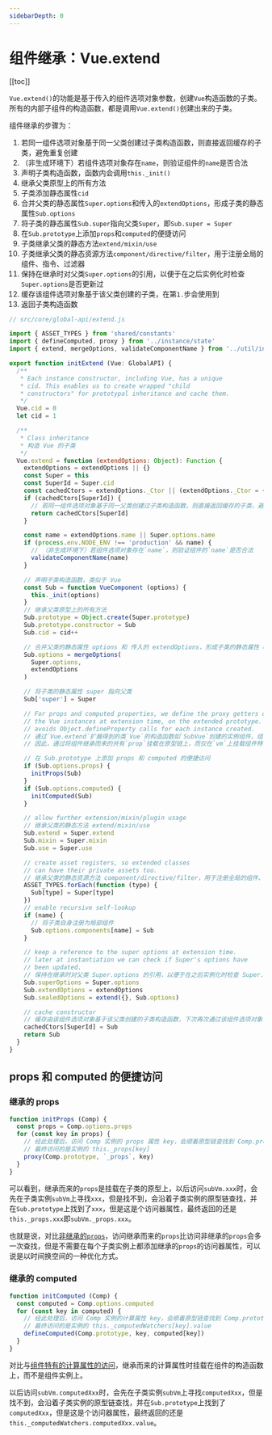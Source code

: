 ```yaml
---
sidebarDepth: 0
---
```


# 组件继承：Vue.extend

[[toc]]

`Vue.extend()`的功能是基于传入的组件选项对象参数，创建`Vue`构造函数的子类。所有的内部子组件的构造函数，都是调用`Vue.extend()`创建出来的子类。

组件继承的步骤为：

1. 若同一组件选项对象基于同一父类创建过子类构造函数，则直接返回缓存的子类，避免重复创建
2. （非生成环境下）若组件选项对象存在`name`，则验证组件的`name`是否合法
3. 声明子类构造函数，函数内会调用`this._init()`
4. 继承父类原型上的所有方法
5. 子类添加静态属性`cid`
6. 合并父类的静态属性`Super.options`和传入的`extendOptions`，形成子类的静态属性`Sub.options`
7. 将子类的静态属性`Sub.super`指向父类`Super`，即`Sub.super = Super`
8. 在`Sub.prototype`上添加`props`和`computed`的便捷访问
9. 子类继承父类的静态方法`extend/mixin/use`
10. 子类继承父类的静态资源方法`component/directive/filter`，用于注册全局的组件、指令、过滤器
11. 保持在继承时对父类`Super.options`的引用，以便于在之后实例化时检查`Super.options`是否更新过
12. 缓存该组件选项对象基于该父类创建的子类，在第`1.`步会使用到
13. 返回子类构造函数

```js
// src/core/global-api/extend.js

import { ASSET_TYPES } from 'shared/constants'
import { defineComputed, proxy } from '../instance/state'
import { extend, mergeOptions, validateComponentName } from '../util/index'

export function initExtend (Vue: GlobalAPI) {
  /**
   * Each instance constructor, including Vue, has a unique
   * cid. This enables us to create wrapped "child
   * constructors" for prototypal inheritance and cache them.
   */
  Vue.cid = 0
  let cid = 1

  /**
   * Class inheritance
   * 构造 Vue 的子类
   */
  Vue.extend = function (extendOptions: Object): Function {
    extendOptions = extendOptions || {}
    const Super = this
    const SuperId = Super.cid
    const cachedCtors = extendOptions._Ctor || (extendOptions._Ctor = {})
    if (cachedCtors[SuperId]) {
      // 若同一组件选项对象基于同一父类创建过子类构造函数，则直接返回缓存的子类，避免重复创建
      return cachedCtors[SuperId]
    }

    const name = extendOptions.name || Super.options.name
    if (process.env.NODE_ENV !== 'production' && name) {
      // （非生成环境下）若组件选项对象存在`name`，则验证组件的`name`是否合法
      validateComponentName(name)
    }

    // 声明子类构造函数，类似于 Vue
    const Sub = function VueComponent (options) {
      this._init(options)
    }
    // 继承父类原型上的所有方法
    Sub.prototype = Object.create(Super.prototype)
    Sub.prototype.constructor = Sub
    Sub.cid = cid++

    // 合并父类的静态属性 options 和 传入的 extendOptions，形成子类的静态属性 options
    Sub.options = mergeOptions(
      Super.options,
      extendOptions
    )

    // 将子类的静态属性 super 指向父类
    Sub['super'] = Super

    // For props and computed properties, we define the proxy getters on
    // the Vue instances at extension time, on the extended prototype. This
    // avoids Object.defineProperty calls for each instance created.
    // 通过`Vue.extend`扩展得到的类`Vue`的构造函数如`SubVue`创建的实例组件，组件对所有继承而来的共有的`prop`的访问将挂载在`SubVue.prototype`上，而`SubVue.prototype`定义的访问器属性最终拿到的是实例的`this._props[key]`。
    // 因此，通过将组件继承而来的共有`prop`挂载在原型链上，而仅在`vm`上挂载组件特有的`prop`。如此这般设计，确实优化了对共有`prop`的访问性能。

    // 在 Sub.prototype 上添加 props 和 computed 的便捷访问
    if (Sub.options.props) {
      initProps(Sub)
    }
    if (Sub.options.computed) {
      initComputed(Sub)
    }

    // allow further extension/mixin/plugin usage
    // 继承父类的静态方法 extend/mixin/use
    Sub.extend = Super.extend
    Sub.mixin = Super.mixin
    Sub.use = Super.use

    // create asset registers, so extended classes
    // can have their private assets too.
    // 继承父类的静态资源方法 component/directive/filter，用于注册全局的组件、指令、过滤器
    ASSET_TYPES.forEach(function (type) {
      Sub[type] = Super[type]
    })
    // enable recursive self-lookup
    if (name) {
      // 将子类自身注册为局部组件
      Sub.options.components[name] = Sub
    }

    // keep a reference to the super options at extension time.
    // later at instantiation we can check if Super's options have
    // been updated.
    // 保持在继承时对父类 Super.options 的引用，以便于在之后实例化时检查 Super.options 是否更新过
    Sub.superOptions = Super.options
    Sub.extendOptions = extendOptions
    Sub.sealedOptions = extend({}, Sub.options)

    // cache constructor
    // 缓存由该组件选项对象基于该父类创建的子类构造函数，下次再次通过该组件选项对象创建基于该父类的子类构造函数时，将直接返回缓存的子类构造函数，不会重复创建子类构造函数
    cachedCtors[SuperId] = Sub
    return Sub
  }
}
```

## props 和 computed 的便捷访问

### 继承的 props

```js
function initProps (Comp) {
  const props = Comp.options.props
  for (const key in props) {
    // 经此处理后，访问 Comp 实例的 props 属性 key，会顺着原型链查找到 Comp.prototype，
    // 最终访问的是实例的 this._props[key]
    proxy(Comp.prototype, `_props`, key)
  }
}
```

可以看到，继承而来的`props`是挂载在子类的原型上，以后访问`subVm.xxx`时，会先在子类实例`subVm`上寻找`xxx`，但是找不到，会沿着子类实例的原型链查找，并在`Sub.prototype`上找到了`xxx`，但是这是个访问器属性，最终返回的还是`this._props.xxx`即`subVm._props.xxx`。

也就是说，对比[非继承的`props`](/vue/source-study/instance/state/props.html#prop-挂载到-vm-上便捷访问)，访问继承而来的`props`比访问非继承的`props`会多一次查找，但是不需要在每个子类实例上都添加继承的`props`的访问器属性，可以说是以时间换空间的一种优化方式。

### 继承的 computed

```js
function initComputed (Comp) {
  const computed = Comp.options.computed
  for (const key in computed) {
    // 经此处理后，访问 Comp 实例的计算属性 key，会顺着原型链查找到 Comp.prototype，
    // 最终访问的是实例的 this._computedWatchers[key].value
    defineComputed(Comp.prototype, key, computed[key])
  }
}
```

对比与[组件特有的计算属性的访问](/vue/source-study/instance/state/computed.html#访问计算属性)，继承而来的计算属性时挂载在组件的构造函数上，而不是组件实例上。

以后访问`subVm.computedXxx`时，会先在子类实例`subVm`上寻找`computedXxx`，但是找不到，会沿着子类实例的原型链查找，并在`Sub.prototype`上找到了`computedXxx`，但是这是个访问器属性，最终返回的还是`this._computedWatchers.computedXxx.value`。